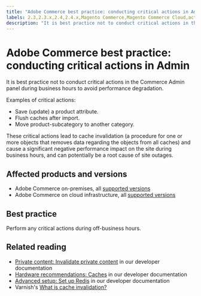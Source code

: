 ```yaml
---
title: "Adobe Commerce best practice: conducting critical actions in Admin"
labels: 2.3,2.3.x,2.4,2.4.x,Magento Commerce,Magento Commerce Cloud,actions,cache invalidation,critical,event,flush,log,move,save,Adobe Commerce,cloud infrastructre,on-premises
description: "It is best practice not to conduct critical actions in the Commerce Admin panel during business hours to avoid performance degradation."
---
```


# Adobe Commerce best practice: conducting critical actions in Admin

It is best practice not to conduct critical actions in the Commerce Admin panel during business hours to avoid performance degradation.

Examples of critical actions:

* Save (update) a product attribute.
* Flush caches after import.
* Move product-subcategory to another category.

These critical actions lead to cache invalidation (a procedure for one or more objects that removes data regarding the objects from all caches) and cause a significant negative performance impact on the site during business hours, and can potentially be a root cause of site outages.

## Affected products and versions

* Adobe Commerce on-premises, all [supported versions](https://magento.com/sites/default/files/magento-software-lifecycle-policy.pdf)
* Adobe Commerce on cloud infrastructure, all [supported versions](https://magento.com/sites/default/files/magento-software-lifecycle-policy.pdf)

## Best practice

Perform any critical actions during off-business hours.

## Related reading

* [Private content: Invalidate private content](https://devdocs.magento.com/guides/v2.4/extension-dev-guide/cache/page-caching/private-content.html#invalidate-private-content) in our developer documentation
* [Hardware recommendations: Caches](https://devdocs.magento.com/guides/v2.4/performance-best-practices/hardware.html#caches) in our developer documentation
* [Advanced setup: Set up Redis](https://devdocs.magento.com/guides/v2.4/performance-best-practices/advanced-setup.html#set-up-redis) in our developer documentation
* Varnish's [What is cache invalidation?](https://www.varnish-software.com/glossary/what-is-cache-invalidation/) 